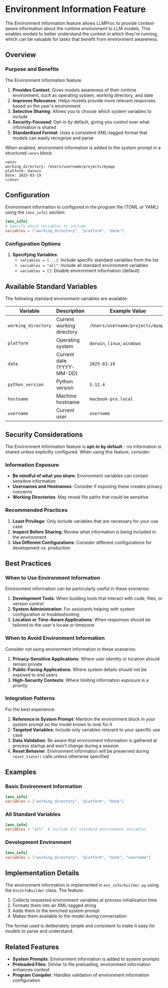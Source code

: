 # Environment Information Feature

The Environment Information feature allows LLMProc to provide context-aware information about the runtime environment to LLM models. This enables models to better understand the context in which they're running, which can be valuable for tasks that benefit from environment awareness.

## Overview

### Purpose and Benefits

The Environment Information feature:

1. **Provides Context**: Gives models awareness of their runtime environment, such as operating system, working directory, and date
2. **Improves Relevance**: Helps models provide more relevant responses based on the user's environment
3. **Selective Sharing**: Allows you to choose which system variables to include
4. **Security-Focused**: Opt-in by default, giving you control over what information is shared
5. **Standardized Format**: Uses a consistent XML-tagged format that models can easily recognize and parse

When enabled, environment information is added to the system prompt in a structured `<env>` block:

```
<env>
working_directory: /Users/username/projects/myapp
platform: darwin
date: 2025-03-19
</env>
```

## Configuration

Environment information is configured in the program file (TOML or YAML) using the `[env_info]` section:

```toml
[env_info]
# Specify which variables to include
variables = ["working_directory", "platform", "date"]
```

### Configuration Options

1. **Specifying Variables**:
   - `variables = [...]`: Include specific standard variables from the list
   - `variables = "all"`: Include all standard environment variables
   - `variables = []`: Disable environment information (default)

## Available Standard Variables

The following standard environment variables are available:

| Variable | Description | Example Value |
|----------|-------------|---------------|
| `working_directory` | Current working directory | `/Users/username/projects/myapp` |
| `platform` | Operating system | `darwin`, `linux`, `windows` |
| `date` | Current date (YYYY-MM-DD) | `2025-03-19` |
| `python_version` | Python version | `3.12.4` |
| `hostname` | Machine hostname | `macbook-pro.local` |
| `username` | Current user | `username` |

## Security Considerations

The Environment Information feature is **opt-in by default** - no information is shared unless explicitly configured. When using this feature, consider:

### Information Exposure

- **Be mindful of what you share**: Environment variables can contain sensitive information
- **Usernames and Hostnames**: Consider if exposing these creates privacy concerns
- **Working Directories**: May reveal file paths that could be sensitive

### Recommended Practices

1. **Least Privilege**: Only include variables that are necessary for your use case
2. **Inspect Before Sharing**: Review what information is being included in the environment
3. **Use Different Configurations**: Consider different configurations for development vs. production

## Best Practices

### When to Use Environment Information

Environment information can be particularly useful in these scenarios:

1. **Development Tools**: When building tools that interact with code, files, or version control
2. **System Administration**: For assistants helping with system configuration or troubleshooting
3. **Location or Time-Aware Applications**: When responses should be tailored to the user's locale or timezone

### When to Avoid Environment Information

Consider not using environment information in these scenarios:

1. **Privacy-Sensitive Applications**: Where user identity or location should remain private
2. **Public-Facing Applications**: Where system details should not be exposed to end users
3. **High-Security Contexts**: Where limiting information exposure is a priority

### Integration Patterns

For the best experience:

1. **Reference in System Prompt**: Mention the environment block in your system prompt so the model knows to look for it
2. **Targeted Variables**: Include only variables relevant to your specific use case
3. **Data Validation**: Be aware that environment information is gathered at process startup and won't change during a session
4. **Reset Behavior**: Environment information will be preserved during `reset_state()` calls unless otherwise specified

## Examples

### Basic Environment Information

```toml
[env_info]
variables = ["working_directory", "platform", "date"]
```

### All Standard Variables

```toml
[env_info]
variables = "all"  # Include all standard environment variables
```

### Development Environment

```toml
[env_info]
variables = ["working_directory", "platform", "date", "username"]
```

## Implementation Details

The environment information is implemented in `env_info/builder.py` using the `EnvInfoBuilder` class. The feature:

1. Collects requested environment variables at process initialization time
2. Formats them into an XML-tagged string
3. Adds them to the enriched system prompt
4. Makes them available to the model during conversation

The format used is deliberately simple and consistent to make it easy for models to parse and understand.

## Related Features

- **System Prompts**: Environment information is added to system prompts
- **Preloaded Files**: Similar to file preloading, environment information enhances context
- **Program Compiler**: Handles validation of environment information configuration
